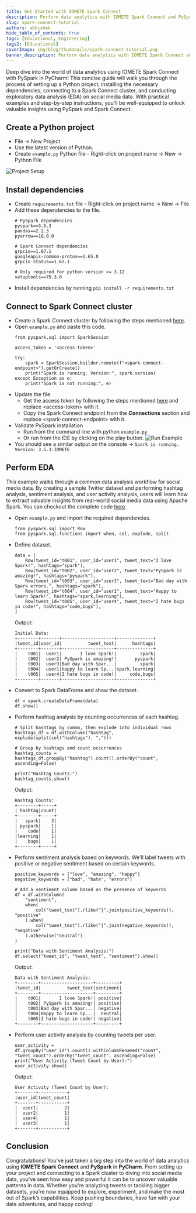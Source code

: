 ```yaml
---
title: Get Started with IOMETE Spark Connect
description: Perform data analytics with IOMETE Spark Connect and PySpark using PyCharm IDE
slug: spark-connect-tutorial
authors: abhishek
hide_table_of_contents: true
tags: [Educational, Engineering]
tags2: [Educational]
coverImage: img/blog/thumbnails/spark-connect-tutorial.png
banner_description: Perform data analytics with IOMETE Spark Connect and PySpark using PyCharm IDE
---
```



Deep dive into the world of data analytics using IOMETE Spark Connect with PySpark in PyCharm! This concise guide will walk you through the process of setting up a Python project, installing the necessary dependencies, connecting to a Spark Connect cluster, and conducting exploratory data analysis (EDA) on social media data. With practical examples and step-by-step instructions, you'll be well-equipped to unlock valuable insights using PySpark and Spark Connect.

## Create a Python project
- File → New Project
- Use the latest version of Python.
- Create `example.py` Python file - Right-click on project name → New → Python File

![Project Setup](/img/blog/2024-11-27-spark-connect-tutorial/project-setup.png)

## Install dependencies
- Create `requirements.txt` file - Right-click on project name → New → File
- Add these dependencies to the file.
  ```
  # PySpark dependencies
  pyspark==3.5.3
  pandas==2.2.3
  pyarrow==18.0.0

  # Spark Connect dependencies
  grpcio==1.67.1
  googleapis-common-protos==1.65.0
  grpcio-status==1.67.1

  # Only required for python version >= 3.12
  setuptools==75.3.0
  ```
- Install dependencies by running `pip install -r requirements.txt`

## Connect to Spark Connect cluster
- Create a Spark Connect cluster by following the steps mentioned [here](https://iomete.com/resources/user-guide/spark-connect).
- Open `example.py` and paste this code.
  ```
  from pyspark.sql import SparkSession

  access_token = '<access-token>'

  try:
      spark = SparkSession.builder.remote(f"<spark-connect-endpoint>").getOrCreate()
      print("Spark is running. Version:", spark.version)
  except Exception as e:
      print("Spark is not running:", e)
  ```
- Update the file
  - Get the access token by following the steps mentioned [here](https://iomete.com/resources/user-guide/create-a-personal-access-token) and replace \<access-token> with it.
  - Copy the Spark Connect endpoint from the **Connections** section and replace \<spark-connect-endpoint> with it.
- Validate PySpark installation
  - Run from the command line with python `example.py`
  - Or run from the IDE by clicking on the play button.
  ![Run Example](/img/blog/2024-11-27-spark-connect-tutorial/run-example.png)
- You should see a similar output on the console → `Spark is running. Version: 3.5.3-IOMETE`

## Perform EDA
This example walks through a common data analysis workflow for social media data. By creating a sample Twitter dataset and performing hashtag analysis, sentiment analysis, and user activity analysis, users will learn how to extract valuable insights from real-world social media data using Apache Spark. You can checkout the complete code [here](https://github.com/iomete/spark-connect-quickstart/tree/main/eda).

- Open `example.py` and import the required dependencies.
  ```
  from pyspark.sql import Row
  from pyspark.sql.functions import when, col, explode, split
  ```
- Define dataset.
  ```
  data = [
      Row(tweet_id="t001", user_id="user1", tweet_text="I love Spark!", hashtags="spark"),
      Row(tweet_id="t002", user_id="user2", tweet_text="PySpark is amazing!", hashtags="pyspark"),
      Row(tweet_id="t003", user_id="user3", tweet_text="Bad day with Spark errors.", hashtags="spark"),
      Row(tweet_id="t004", user_id="user1", tweet_text="Happy to learn Spark!", hashtags="spark,learning"),
      Row(tweet_id="t005", user_id="user4", tweet_text="I hate bugs in code!", hashtags="code,bugs"),
  ]
  ```
  Output: 
  ```
  Initial Data:
  +--------+-------+--------------------+--------------+
  |tweet_id|user_id|          tweet_text|      hashtags|
  +--------+-------+--------------------+--------------+
  |    t001|  user1|       I love Spark!|         spark|
  |    t002|  user2| PySpark is amazing!|       pyspark|
  |    t003|  user3|Bad day with Spar...|         spark|
  |    t004|  user1|Happy to learn Sp...|spark,learning|
  |    t005|  user4|I hate bugs in code!|     code,bugs|
  +--------+-------+--------------------+--------------+
  ```
- Convert to Spark DataFrame and show the dataset.
  ```
  df = spark.createDataFrame(data)
  df.show()
  ```
- Perform hashtag analysis by counting occurrences of each hashtag.
  ```
  # Split hashtags by comma, then explode into individual rows
  hashtags_df = df.withColumn("hashtag", explode(split(col("hashtags"), ",")))

  # Group by hashtags and count occurrences
  hashtag_counts = hashtags_df.groupBy("hashtag").count().orderBy("count", ascending=False)

  print("Hashtag Counts:")
  hashtag_counts.show()
  ```
  Output: 
  ```
  Hashtag Counts:
  +--------+-----+
  | hashtag|count|
  +--------+-----+
  |   spark|    3|
  | pyspark|    1|
  |    code|    1|
  |learning|    1|
  |    bugs|    1|
  +--------+-----+
  ```
- Perform sentiment analysis based on keywords. We'll label tweets with positive or negative sentiment based on certain keywords.
  ```
  positive_keywords = ["love", "amazing", "happy"]
  negative_keywords = ["bad", "hate", "errors"]

  # Add a sentiment column based on the presence of keywords
  df = df.withColumn(
      "sentiment",
      when(
          col("tweet_text").rlike("|".join(positive_keywords)), "positive"
      ).when(
          col("tweet_text").rlike("|".join(negative_keywords)), "negative"
      ).otherwise("neutral")
  )

  print("Data with Sentiment Analysis:")
  df.select("tweet_id", "tweet_text", "sentiment").show()
  ```
  Output: 
  ```
  Data with Sentiment Analysis:
  +--------+--------------------+---------+
  |tweet_id|          tweet_text|sentiment|
  +--------+--------------------+---------+
  |    t001|       I love Spark!| positive|
  |    t002| PySpark is amazing!| positive|
  |    t003|Bad day with Spar...| negative|
  |    t004|Happy to learn Sp...|  neutral|
  |    t005|I hate bugs in code!| negative|
  +--------+--------------------+---------+
  ```
- Perform user activity analysis by counting tweets per user.
  ```
  user_activity = df.groupBy("user_id").count().withColumnRenamed("count", "tweet_count").orderBy("tweet_count", ascending=False)
  print("User Activity (Tweet Count by User):")
  user_activity.show()
  ```
  Output: 
  ```
  User Activity (Tweet Count by User):
  +-------+-----------+
  |user_id|tweet_count|
  +-------+-----------+
  |  user1|          2|
  |  user2|          1|
  |  user4|          1|
  |  user3|          1|
  +-------+-----------+
  ```

## Conclusion
Congratulations! You’ve just taken a big step into the world of data analytics using **IOMETE Spark Connect** and **PySpark** in **PyCharm**. From setting up your project and connecting to a Spark cluster to diving into social media data, you’ve seen how easy and powerful it can be to uncover valuable patterns in data. Whether you're analyzing tweets or tackling bigger datasets, you’re now equipped to explore, experiment, and make the most out of Spark’s capabilities. Keep pushing boundaries, have fun with your data adventures, and happy coding!

